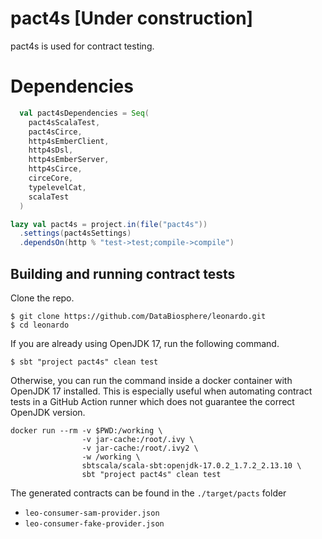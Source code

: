 # pact4s [Under construction]

pact4s is used for contract testing.

# Dependencies

```scala
  val pact4sDependencies = Seq(
    pact4sScalaTest,
    pact4sCirce,
    http4sEmberClient,
    http4sDsl,
    http4sEmberServer,
    http4sCirce,
    circeCore,
    typelevelCat,
    scalaTest
  )

lazy val pact4s = project.in(file("pact4s"))
  .settings(pact4sSettings)
  .dependsOn(http % "test->test;compile->compile")
```

## Building and running contract tests
Clone the repo.
```
$ git clone https://github.com/DataBiosphere/leonardo.git 
$ cd leonardo
```

If you are already using OpenJDK 17, run the following command. 
```
$ sbt "project pact4s" clean test  
```

Otherwise, you can run the command inside a docker container with OpenJDK 17 installed. 
This is especially useful when automating contract tests in a GitHub Action runner which does not guarantee the correct OpenJDK version.
```
docker run --rm -v $PWD:/working \
                -v jar-cache:/root/.ivy \
                -v jar-cache:/root/.ivy2 \
                -w /working \
                sbtscala/scala-sbt:openjdk-17.0.2_1.7.2_2.13.10 \
                sbt "project pact4s" clean test
```

The generated contracts can be found in the `./target/pacts` folder
- `leo-consumer-sam-provider.json`
- `leo-consumer-fake-provider.json`

